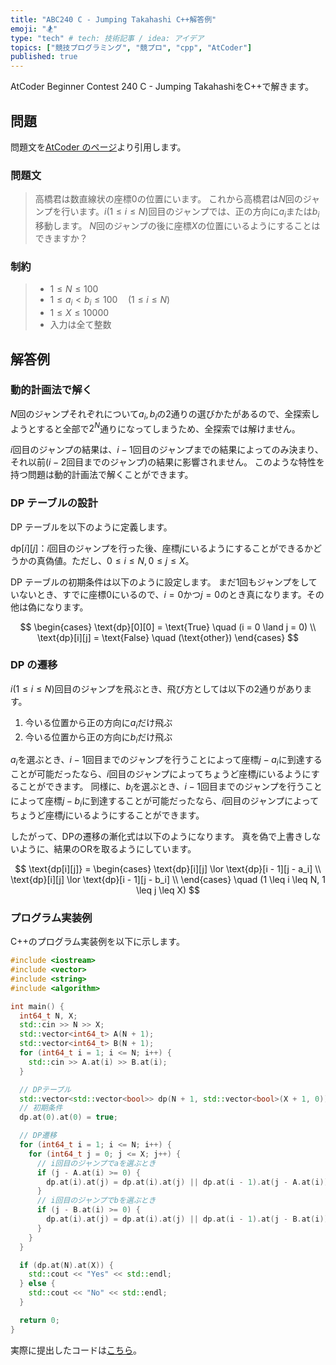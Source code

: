 ```yaml
---
title: "ABC240 C - Jumping Takahashi C++解答例"
emoji: "🏂"
type: "tech" # tech: 技術記事 / idea: アイデア
topics: ["競技プログラミング", "競プロ", "cpp", "AtCoder"]
published: true
---
```


AtCoder Beginner Contest 240 C - Jumping TakahashiをC++で解きます。

## 問題

問題文を[AtCoder のページ](https://atcoder.jp/contests/abc240/tasks/abc240_c)より引用します。

### 問題文

> 高橋君は数直線状の座標$0$の位置にいます。
> これから高橋君は$N$回のジャンプを行います。$i(1 \leq i \leq N)$回目のジャンプでは、正の方向に$a_i$または$b_i$移動します。
> $N$回のジャンプの後に座標$X$の位置にいるようにすることはできますか？

### 制約

> - $1 \leq N \leq 100$
> - $1 \leq a_i < b_i \leq 100 \quad (1 \leq i \leq N)$
> - $1 \leq X \leq 10000$
> - 入力は全て整数

## 解答例

### 動的計画法で解く

$N$回のジャンプそれぞれについて$a_i, b_i$の2通りの選びかたがあるので、全探索しようとすると全部で$2^{N}$通りになってしまうため、全探索では解けません。

$i$回目のジャンプの結果は、$i - 1$回目のジャンプまでの結果によってのみ決まり、それ以前($i - 2$回目までのジャンプ)の結果に影響されません。
このような特性を持つ問題は動的計画法で解くことができます。

### DP テーブルの設計

DP テーブルを以下のように定義します。

$\text{dp}[i][j]$：$i$回目のジャンプを行った後、座標$j$にいるようにすることができるかどうかの真偽値。ただし、$0 \leq i \leq N, 0 \leq j \leq X$。

DP テーブルの初期条件は以下のように設定します。
まだ1回もジャンプをしていないとき、すでに座標0にいるので、$i = 0$かつ$j = 0$のとき真になります。その他は偽になります。

$$
\begin{cases}
\text{dp}[0][0] = \text{True} \quad (i = 0 \land j = 0) \\
\text{dp}[i][j] = \text{False} \quad (\text{other})
\end{cases}
$$

### DP の遷移

$i(1 \leq i \leq N)$回目のジャンプを飛ぶとき、飛び方としては以下の2通りがあります。

1. 今いる位置から正の方向に$a_i$だけ飛ぶ
2. 今いる位置から正の方向に$b_i$だけ飛ぶ

$a_i$を選ぶとき、$i - 1$回目までのジャンプを行うことによって座標$j - a_i$に到達することが可能だったなら、$i$回目のジャンプによってちょうど座標$j$にいるようにすることができます。
同様に、$b_i$を選ぶとき、$i - 1$回目までのジャンプを行うことによって座標$j - b_i$に到達することが可能だったなら、$i$回目のジャンプによってちょうど座標$j$にいるようにすることができます。

したがって、DPの遷移の漸化式は以下のようになります。
真を偽で上書きしないように、結果のORを取るようにしています。

$$
\text{dp[i][j]} =
\begin{cases}
\text{dp}[i][j] \lor \text{dp}[i - 1][j - a_i] \\
\text{dp}[i][j] \lor \text{dp}[i - 1][j - b_i] \\
\end{cases}
\quad (1 \leq i \leq N, 1 \leq j \leq X)
$$

### プログラム実装例

C++のプログラム実装例を以下に示します。

```cpp:c.cpp
#include <iostream>
#include <vector>
#include <string>
#include <algorithm>

int main() {
  int64_t N, X;
  std::cin >> N >> X;
  std::vector<int64_t> A(N + 1);
  std::vector<int64_t> B(N + 1);
  for (int64_t i = 1; i <= N; i++) {
    std::cin >> A.at(i) >> B.at(i);
  }

  // DPテーブル
  std::vector<std::vector<bool>> dp(N + 1, std::vector<bool>(X + 1, 0));
  // 初期条件
  dp.at(0).at(0) = true;

  // DP遷移
  for (int64_t i = 1; i <= N; i++) {
    for (int64_t j = 0; j <= X; j++) {
      // i回目のジャンプでaを選ぶとき
      if (j - A.at(i) >= 0) {
        dp.at(i).at(j) = dp.at(i).at(j) || dp.at(i - 1).at(j - A.at(i));
      }
      // i回目のジャンプでbを選ぶとき
      if (j - B.at(i) >= 0) {
        dp.at(i).at(j) = dp.at(i).at(j) || dp.at(i - 1).at(j - B.at(i));
      }
    }
  }

  if (dp.at(N).at(X)) {
    std::cout << "Yes" << std::endl;
  } else {
    std::cout << "No" << std::endl;
  }

  return 0;
}
```

実際に提出したコードは[こちら](https://atcoder.jp/contests/abc240/submissions/29599804)。
